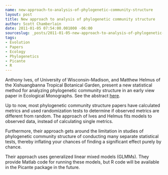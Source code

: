 ```yaml
--- 
name: new-approach-to-analysis-of-phylogenetic-community-structure
layout: post
title: New approach to analysis of phylogenetic community structure
author: Scott Chamberlain
date: 2011-01-05 07:54:00.001000 -06:00
sourceslug: _posts/2011-01-05-new-approach-to-analysis-of-phylogenetic-community-structure.md
tags: 
- Evolution
- Papers
- Ecology
- Phylogenetics
- Picante
- R
---
```


Anthony Ives, of University of Wisconsin-Madison, and Matthew Helmus of the Xishuangbanna Tropical Botanical Garden, present a new statistical method for analyzing phylogenetic community structure in an early view paper in Ecological Monographs. See the abstract [here][esa]. 

Up to now, most phylogenetic community structure papers have calculated metrics and used randomization tests to determine if observed metrics are different from random. The approach of Ives and Helmus fits models to observed data, instead of calculating single metrics.

Furthermore, their approach gets around the limitation in studies of phylogenetic community structure of conducting many separate statistical tests, thereby inflating your chances of finding a significant effect purely by chance.

Their approach uses generalized linear mixed models (GLMMs). They provide Matlab code for running these models, but R code will be available in the Picante package in the future.

[esa]: http://www.esajournals.org/doi/abs/10.1890/10-1264.1
